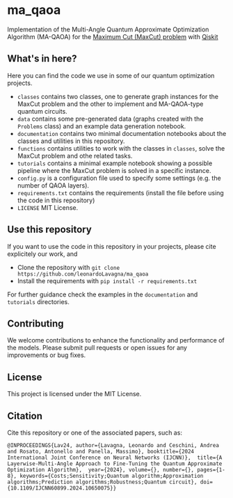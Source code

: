 # ma_qaoa
Implementation of the Multi-Angle Quantum Approximate Optimization Algorithm (MA-QAOA) for the [Maximum Cut (MaxCut) problem](https://en.wikipedia.org/wiki/Maximum_cut) with [Qiskit](https://www.ibm.com/quantum/qiskit)

## What's in here?
Here you can find the code we use in some of our quantum optimization projects.
* `classes` contains two classes, one to generate graph instances for the MaxCut problem and the other to implement and MA-QAOA-type quantum circuits.
* `data` contains some pre-generated data (graphs created with the `Problems` class) and an example data generation notebook.
* `documentation` contains two minimal documentation notebooks about the classes and utilities in this repository.
* `functions` contains utilities to work with the classes in `classes`, solve the MaxCut problem and othe related tasks.
* `tutorials` contains a minimal example notebook showing a possible pipeline where the MaxCut problem is solved in a specific instance.
* `config.py` is a configuration file used to specify some settings (e.g. the number of QAOA layers).
* `requirements.txt` contains the requirements (install the file before using the code in this repository)
* `LICENSE` MIT License.

## Use this repository
If you want to use the code in this repository in your projects, please cite explicitely our work, and
* Clone the repository with `git clone https://github.com/leonardoLavagna/ma_qaoa`
* Install the requirements with `pip install -r requirements.txt`

For further guidance check the examples in the `documentation` and `tutorials` directories.

## Contributing
We welcome contributions to enhance the functionality and performance of the models. Please submit pull requests or open issues for any improvements or bug fixes.

## License
This project is licensed under the MIT License.

## Citation
Cite this repository or one of the associated papers, such as:

`
@INPROCEEDINGS{Lav24,
  author={Lavagna, Leonardo and Ceschini, Andrea and Rosato, Antonello and Panella, Massimo},
  booktitle={2024 International Joint Conference on Neural Networks (IJCNN)}, 
  title={A Layerwise-Multi-Angle Approach to Fine-Tuning the Quantum Approximate Optimization Algorithm}, 
  year={2024},
  volume={},
  number={},
  pages={1-8},
  keywords={Costs;Sensitivity;Quantum algorithm;Approximation algorithms;Prediction algorithms;Robustness;Quantum circuit},
  doi={10.1109/IJCNN60899.2024.10650075}}
  `
